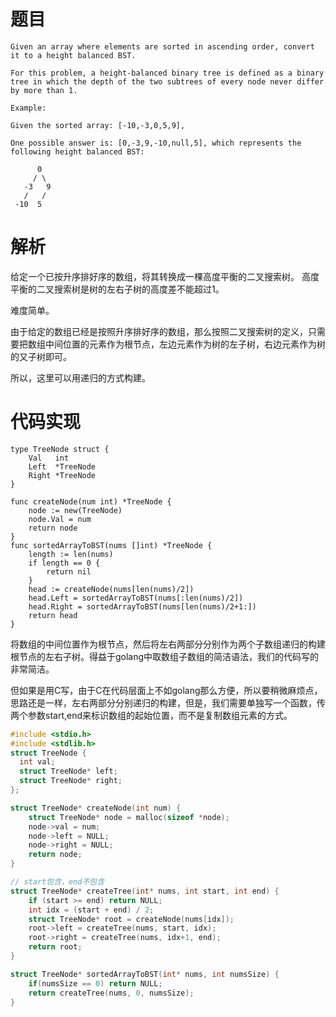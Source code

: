 # 题目
```
Given an array where elements are sorted in ascending order, convert it to a height balanced BST.

For this problem, a height-balanced binary tree is defined as a binary tree in which the depth of the two subtrees of every node never differ by more than 1.

Example:

Given the sorted array: [-10,-3,0,5,9],

One possible answer is: [0,-3,9,-10,null,5], which represents the following height balanced BST:

      0
     / \
   -3   9
   /   /
 -10  5
```

# 解析
给定一个已按升序排好序的数组，将其转换成一棵高度平衡的二叉搜索树。
高度平衡的二叉搜索树是树的左右子树的高度差不能超过1。

难度简单。

由于给定的数组已经是按照升序排好序的数组，那么按照二叉搜索树的定义，只需要把数组中间位置的元素作为根节点，左边元素作为树的左子树，右边元素作为树的又子树即可。

所以，这里可以用递归的方式构建。

# 代码实现
```golang
type TreeNode struct {
	Val   int
	Left  *TreeNode
	Right *TreeNode
}

func createNode(num int) *TreeNode {
	node := new(TreeNode)
	node.Val = num
	return node
}
func sortedArrayToBST(nums []int) *TreeNode {
	length := len(nums)
	if length == 0 {
		return nil
	}
	head := createNode(nums[len(nums)/2])
	head.Left = sortedArrayToBST(nums[:len(nums)/2])
	head.Right = sortedArrayToBST(nums[len(nums)/2+1:])
	return head
}
```

将数组的中间位置作为根节点，然后将左右两部分分别作为两个子数组递归的构建根节点的左右子树。得益于golang中取数组子数组的简洁语法，我们的代码写的非常简洁。

但如果是用C写，由于C在代码层面上不如golang那么方便，所以要稍微麻烦点，思路还是一样，左右两部分分别递归的构建，但是，我们需要单独写一个函数，传两个参数start,end来标识数组的起始位置，而不是复制数组元素的方式。

```cpp
#include <stdio.h>
#include <stdlib.h>
struct TreeNode {
  int val;
  struct TreeNode* left;
  struct TreeNode* right;
};

struct TreeNode* createNode(int num) {
    struct TreeNode* node = malloc(sizeof *node);
    node->val = num;
    node->left = NULL;
    node->right = NULL;
    return node;
}

// start包含，end不包含
struct TreeNode* createTree(int* nums, int start, int end) {
    if (start >= end) return NULL;
    int idx = (start + end) / 2;
    struct TreeNode* root = createNode(nums[idx]);
    root->left = createTree(nums, start, idx);
    root->right = createTree(nums, idx+1, end);
    return root;
}

struct TreeNode* sortedArrayToBST(int* nums, int numsSize) {
    if(numsSize == 0) return NULL;
    return createTree(nums, 0, numsSize);
}

```